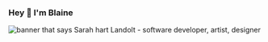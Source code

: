 ### Hey 👋 I'm Blaine
<img src="" alt="banner that says Sarah hart Landolt - software developer, artist, designer">
